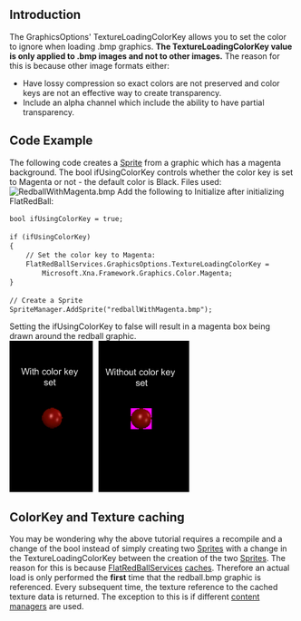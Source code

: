 ## Introduction

The GraphicsOptions' TextureLoadingColorKey allows you to set the color to ignore when loading .bmp graphics. **The TextureLoadingColorKey value is only applied to .bmp images and not to other images.** The reason for this is because other image formats either:

-   Have lossy compression so exact colors are not preserved and color keys are not an effective way to create transparency.
-   Include an alpha channel which include the ability to have partial transparency.

## Code Example

The following code creates a [Sprite](/frb/docs/index.php?title=FlatRedBall.Sprite.md "FlatRedBall.Sprite") from a graphic which has a magenta background. The bool ifUsingColorKey controls whether the color key is set to Magenta or not - the default color is Black. Files used:![RedballWithMagenta.bmp](/media/migrated_media-RedballWithMagenta.png) Add the following to Initialize after initializing FlatRedBall:

    bool ifUsingColorKey = true;

    if (ifUsingColorKey)
    {
        // Set the color key to Magenta:
        FlatRedBallServices.GraphicsOptions.TextureLoadingColorKey =
            Microsoft.Xna.Framework.Graphics.Color.Magenta;
    }

    // Create a Sprite
    SpriteManager.AddSprite("redballWithMagenta.bmp");

Setting the ifUsingColorKey to false will result in a magenta box being drawn around the redball graphic. ![ColorKey.png](/media/migrated_media-ColorKey.png)

## ColorKey and Texture caching

You may be wondering why the above tutorial requires a recompile and a change of the bool instead of simply creating two [Sprites](/frb/docs/index.php?title=FlatRedBall.Sprite.md "FlatRedBall.Sprite") with a change in the TextureLoadingColorKey between the creation of the two [Sprites](/frb/docs/index.php?title=FlatRedBall.Sprite.md "FlatRedBall.Sprite"). The reason for this is because [FlatRedBallServices](/frb/docs/index.php?title=FlatRedBall.FlatRedBallServices.md "FlatRedBall.FlatRedBallServices") [caches](/frb/docs/index.php?title=FlatRedBall_Content_Manager.md "FlatRedBall Content Manager"). Therefore an actual load is only performed the **first** time that the redball.bmp graphic is referenced. Every subsequent time, the texture reference to the cached texture data is returned. The exception to this is if different [content managers](/frb/docs/index.php?title=FlatRedBall_Content_Manager.md#Content_Manager_Code_Sample "FlatRedBall Content Manager") are used.
